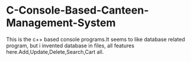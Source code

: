# C-Console-Based-Canteen-Management-System
This is the c++ based console programs.It seems to like database related program, but i invented database in files, all features here.Add,Update,Delete,Search,Cart all.
